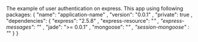 The example of user authentication on express.
This app using following packages: 
    {
        "name": "application-name"
      , "version": "0.0.1"
      , "private": true
      , "dependencies": {
          "express": "2.5.8"
        , "express-resource": "*"
        , "express-messages": "*"
        , "jade": ">= 0.0.1"
        , "mongoose": "*"
        , "session-mongoose" : "*"
      }
    }
